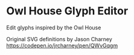 # Owl House Glyph Editor
Edit glyphs inspired by the Owl House

Original SVG definitions by Jason Charney https://codepen.io/jrcharney/pen/QWvGqgm
